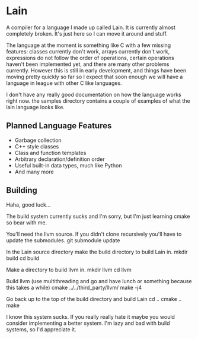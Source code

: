 # Lain
A compiler for a language I made up called Lain. It is currently almost completely broken. It's just here so I can move it around and stuff.

The language at the moment is something like C with a few missing features: classes currently don't work, arrays currently don't work, expressions do not follow the order of operations, certain operations haven't been implemented yet, and there are many other problems currently. However this is still in early development, and things have been moving pretty quickly so far so I expect that soon enough we will have a language in league with other C like languages.

I don't have any really good documentation on how the language works right now. the samples directory contains a couple of examples of what the lain language looks like.

## Planned Language Features
* Garbage collection
* C++ style classes
* Class and function templates
* Arbitrary declaration/definition order
* Useful built-in data types, much like Python
* And many more

## Building
Haha, good luck...

The build system currently sucks and I'm sorry, but I'm just learning cmake so bear with me.

You'll need the llvm source. If you didn't clone recursively you'll have to update the submodules.
    git submodule update   

In the Lain source directory make the build directory to build Lain in.
    mkdir build
    cd build

Make a directory to build llvm in.
    mkdir llvm
    cd llvm

Build llvm (use multithreading and go and have lunch or something because this takes a while)
    cmake ../../third_party/llvm/
    make -j4

Go back up to the top of the build directory and build Lain
    cd ..
    cmake ..
    make

I know this system sucks. If you really really hate it maybe you would consider implementing a better system. I'm lazy and bad with build systems, so I'd appreciate it.